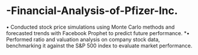 # -Financial-Analysis-of-Pfizer-Inc.
• Conducted stock price simulations using Monte Carlo methods and forecasted trends with Facebook Prophet to predict future performance.
*• Performed ratio and valuation analysis on company stock data, benchmarking it against the S&P 500 index to evaluate market performance.
